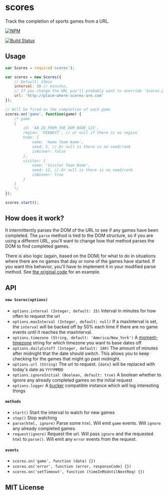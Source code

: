 scores
==============

Track the completion of sports games from a URL.

[![NPM](https://nodei.co/npm/scores.png)](https://nodei.co/npm/scores/)

[![Build Status](https://travis-ci.org/tweetyourbracket/scores.png?branch=master)](https://travis-ci.org/tweetyourbracket/scores)


## Usage
```js
var Scores = require('scores');

var scores = new Scores({
    // Default: 15min
    interval: 30 // minutes,
    // If you change the URL you'll probably want to override `Scores.prototype.parse`
    url: 'http://place-where-scores-are.com'
});

// Will be fired on the completion of each game
scores.on('game', function(game) {
    /* game
    {
        id: 'AN_ID_FROM_THE_DOM_NODE_123',
        region: 'MIDWEST', // or null if there is no region
        home: {
            name: 'Home Team Name',
            seed: 5, // Or null is there is no seed/rank
            isWinner: false
        },
        visitor: {
            name: 'Visitor Team Name',
            seed: 12, // Or null is there is no seed/rank
            isWinner: true
        }
    }
    */
});

scores.start();
```

## How does it work?

It intermittently parses the DOM of the URL to see if any games have been completed. The `parse` method is tied to the DOM structure, so if you are using a different URL, you'll want to change how that method parses the DOM to find completed games.

There is also logic (again, based on the DOM) for what to do in situations where there are no games that day or none of the games have started. If you want this behavior, you'll have to implement it in your modified parse method. See [the original code](https://github.com/tweetyourbracket/scores/blob/master/index.js#L175-L191) for an example.

## API

#### `new Scores(options)`

- `options.interval (Integer, default: 15)` Interval in minutes for how often to request the url
- `options.maxInterval (Integer, default: null)` If a maxInterval is set, the `interval` will be backed off by 50% each time if there are no game events until it reaches the maxInterval.
- `options.timezone (String, default: 'America/New_York')` A [moment-timezone](http://momentjs.com/timezone/data/) string for which timezone you want to base dates off
- `options.dailyCutoff (Integer, default: 180)` The amount of minutes after midnight that the date should switch. This allows you to keep checking for the games that might go past midnight.
- `options.url (String)` The url to request. `{date}` will be replaced with today's date as `YYYYMMDD`
- `options.ignoreInitial (Boolean, default: true)` A boolean whether to ignore any already completed games on the initial request
- `options.logger` A [bucker](http://github.com/nlf/bucker) compatible instance which will log interesting things

#### `methods`

- `start()` Start the interval to watch for new games
- `stop()` Stop watching
- `parse(html, ignore)` Parse some `html`. Will emit `game` events. Will `ignore` any already completed games.
- `request(ignore)` Request the url. Will pass `ignore` and the requested `html` to `parse()`. Will emit any `error` events from the request.

#### `events`

- `scores.on('game', function (data) {})`
- `scores.on('error', function (error, responseCode) {})`
- `scores.on('setTimeout', function (timeInMsUntilNextReq) {})`

## MIT License